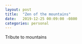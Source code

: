 ```yaml
---
layout: post
title:  "Zen of the mountains"
date:   2019-12-25 00:09:00 -0800
categories: personal
---
```

Tribute to mountains
